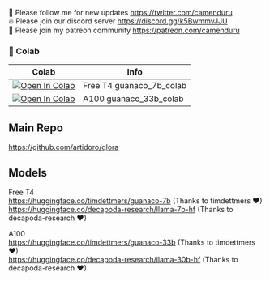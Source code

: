 🐣 Please follow me for new updates https://twitter.com/camenduru <br />
🔥 Please join our discord server https://discord.gg/k5BwmmvJJU <br />
🥳 Please join my patreon community https://patreon.com/camenduru <br />

### 🦒 Colab

| Colab | Info
| --- | --- |
[![Open In Colab](https://colab.research.google.com/assets/colab-badge.svg)](https://colab.research.google.com/github/camenduru/guanaco-colab/blob/main/guanaco_7b_colab.ipynb) | Free T4 guanaco_7b_colab
[![Open In Colab](https://colab.research.google.com/assets/colab-badge.svg)](https://colab.research.google.com/github/camenduru/guanaco-colab/blob/main/guanaco_33b_colab.ipynb) | A100 guanaco_33b_colab

<!-- [![Open In Colab](https://colab.research.google.com/assets/colab-badge.svg)](https://colab.research.google.com/github/camenduru/guanaco-colab/blob/main/guanaco_13b_colab.ipynb) | Free T4 (4bit) guanaco_13b_colab -->

## Main Repo
https://github.com/artidoro/qlora

## Models
Free T4  <br />
https://huggingface.co/timdettmers/guanaco-7b (Thanks to timdettmers ❤) <br />
https://huggingface.co/decapoda-research/llama-7b-hf  (Thanks to decapoda-research ❤) <br />
<!-- Free T4 (4bit) <br />
https://huggingface.co/timdettmers/guanaco-13b (Thanks to timdettmers ❤) <br />
https://huggingface.co/decapoda-research/llama-13b-hf  (Thanks to decapoda-research ❤) <br /> -->
A100  <br />
https://huggingface.co/timdettmers/guanaco-33b  (Thanks to timdettmers ❤) <br />
https://huggingface.co/decapoda-research/llama-30b-hf  (Thanks to decapoda-research ❤) <br />
